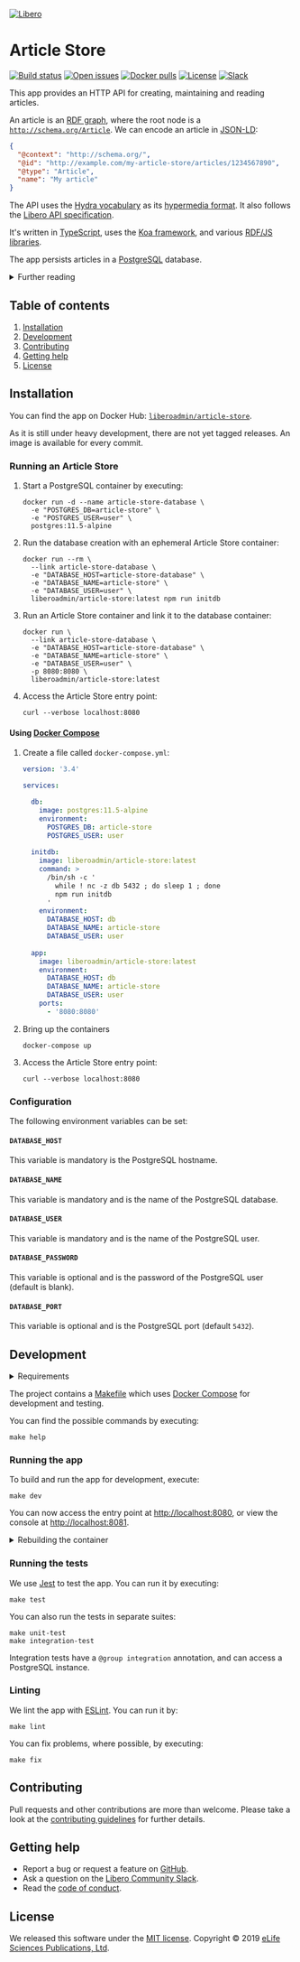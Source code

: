 [![Libero][Libero logo]][Libero]  
  
Article Store
=============

[![Build status][Build badge]][Build]
[![Open issues][Open issues badge]][Open issues]
[![Docker pulls][Docker pulls badge]][Docker image]
[![License][License badge]][License]
[![Slack][Slack badge]][Libero Community Slack]

This app provides an HTTP API for creating, maintaining and reading articles.

An article is an [RDF graph], where the root node is a [`http://schema.org/Article`][schema:Article]. We can encode an
article in [JSON-LD]: 

```json
{
  "@context": "http://schema.org/",
  "@id": "http://example.com/my-article-store/articles/1234567890",
  "@type": "Article",
  "name": "My article"
}
```

The API uses the [Hydra vocabulary] as its [hypermedia format][HATEOAS]. It also follows the [Libero API specification].

It's written in [TypeScript], uses the [Koa framework][Koa], and various [RDF/JS libraries][RDF/JS].

The app persists articles in a [PostgreSQL] database.

<details>

<summary>Further reading</summary>

- [Libero API Specification]
- [RDF 1.1 Primer]
- [Hydra Core Vocabulary][Hydra vocabulary]
- [RDF JavaScript Libraries][RDF/JS]
  - [Data Model Specification][RDF/JS data model]
  - [Dataset Specification][RDF/JS dataset]

</details>

Table of contents
-----------------

1. [Installation](#installation)
2. [Development](#development)
3. [Contributing](#contributing)
4. [Getting help](#getting-help)
5. [License](#license)

Installation
------------

You can find the app on Docker Hub: [`liberoadmin/article-store`][Docker image].

As it is still under heavy development, there are not yet tagged releases. An image is available for every commit.

### Running an Article Store

1. Start a PostgreSQL container by executing:

   ```shell
   docker run -d --name article-store-database \
     -e "POSTGRES_DB=article-store" \
     -e "POSTGRES_USER=user" \
     postgres:11.5-alpine
   ```

2. Run the database creation with an ephemeral Article Store container:

   ```shell
   docker run --rm \
     --link article-store-database \
     -e "DATABASE_HOST=article-store-database" \
     -e "DATABASE_NAME=article-store" \
     -e "DATABASE_USER=user" \
     liberoadmin/article-store:latest npm run initdb
   ```

3. Run an Article Store container and link it to the database container:

   ```shell
   docker run \
     --link article-store-database \
     -e "DATABASE_HOST=article-store-database" \
     -e "DATABASE_NAME=article-store" \
     -e "DATABASE_USER=user" \
     -p 8080:8080 \
     liberoadmin/article-store:latest
   ```

4. Access the Article Store entry point:

   ```shell
   curl --verbose localhost:8080
   ```

#### Using [Docker Compose]

1. Create a file called `docker-compose.yml`:

   ```yaml
   version: '3.4'

   services:

     db:
       image: postgres:11.5-alpine
       environment:
         POSTGRES_DB: article-store
         POSTGRES_USER: user
    
     initdb:
       image: liberoadmin/article-store:latest
       command: >
         /bin/sh -c '
           while ! nc -z db 5432 ; do sleep 1 ; done
           npm run initdb
         '
       environment:
         DATABASE_HOST: db
         DATABASE_NAME: article-store
         DATABASE_USER: user
    
     app:
       image: liberoadmin/article-store:latest
       environment:
         DATABASE_HOST: db
         DATABASE_NAME: article-store
         DATABASE_USER: user
       ports:
         - '8080:8080'
   ```

2. Bring up the containers

   ```shell
   docker-compose up
   ```

3. Access the Article Store entry point:

   ```shell
   curl --verbose localhost:8080
   ```

### Configuration

The following environment variables can be set:

#### `DATABASE_HOST`

This variable is mandatory is the PostgreSQL hostname.

#### `DATABASE_NAME`

This variable is mandatory and is the name of the PostgreSQL database.

#### `DATABASE_USER`

This variable is mandatory and is the name of the PostgreSQL user.

#### `DATABASE_PASSWORD`

This variable is optional and is the password of the PostgreSQL user (default is blank).

#### `DATABASE_PORT`

This variable is optional and is the PostgreSQL port (default `5432`).

Development
-----------

<details>

<summary>Requirements</summary>

- [Docker]
- [GNU Bash]
- [GNU Make]
- [Node.js]

</details>

The project contains a [Makefile] which uses [Docker Compose] for development and testing.

You can find the possible commands by executing:

```shell
make help
```

### Running the app

To build and run the app for development, execute:

```shell
make dev
```

You can now access the entry point at <http://localhost:8080>, or view the console at <http://localhost:8081>.

<details>

<summary>Rebuilding the container</summary>

Code is attached to the containers as volumes so most updates are visible without a need to rebuild the container.
However, changes to NPM dependencies, for example, require a rebuild. So you may need to execute

```shell
make build
```

before running further commands.

</details>

### Running the tests

We use [Jest] to test the app. You can run it by executing: 

```shell
make test
```

You can also run the tests in separate suites:

```shell
make unit-test
make integration-test
```

Integration tests have a `@group integration` annotation, and can access a PostgreSQL instance. 

### Linting

We lint the app with [ESLint]. You can run it by:

```shell
make lint
```

You can fix problems, where possible, by executing:

```shell
make fix
```

Contributing
------------

Pull requests and other contributions are more than welcome. Please take a look at the [contributing guidelines] for
further details.

Getting help
------------

- Report a bug or request a feature on [GitHub][new issue].
- Ask a question on the [Libero Community Slack].
- Read the [code of conduct].

License
-------

We released this software under the [MIT license][license]. Copyright © 2019 [eLife Sciences Publications, Ltd][eLife].

[Build]: https://github.com/libero/article-store/actions?query=branch%3Amaster+workflow%3ACI
[Build badge]: https://flat.badgen.net/github/checks/libero/article-store?label=build&icon=github
[Contributing guidelines]: https://github.com/libero/community/blob/master/CONTRIBUTING.md
[Docker]: https://www.docker.com/
[Docker Compose]: https://docs.docker.com/compose/
[Docker image]: https://hub.docker.com/r/liberoadmin/article-store
[Docker pulls badge]: https://flat.badgen.net/docker/pulls/liberoadmin/article-store?icon=docker
[eLife]: https://elifesciences.org/
[ESLint]: https://eslint.org/
[Code of conduct]: https://libero.pub/code-of-conduct
[GNU Bash]: https://www.gnu.org/software/bash/
[GNU Make]: https://www.gnu.org/software/make/
[HATEOAS]: https://en.wikipedia.org/wiki/HATEOAS
[Hydra vocabulary]: https://www.hydra-cg.com/spec/latest/core/
[Jest]: https://jestjs.io/
[JSON-LD]: https://json-ld.org/
[Koa]: https://koajs.com/
[Libero]: https://libero.pub/
[Libero API Specification]: https://libero.pub/api
[Libero Community Slack]: https://libero.pub/join-slack
[Libero logo]: https://cdn.elifesciences.org/libero/logo/libero-logo-96px.svg
[License]: LICENSE.md
[License badge]: https://flat.badgen.net/badge/license/MIT/blue
[Makefile]: Makefile
[New issue]: https://github.com/libero/publisher/issues/new/choose
[Node.js]: https://nodejs.org/
[Open issues]: https://github.com/libero/publisher/issues?q=is%3Aissue+is%3Aopen+label%3Aarticle-store
[Open issues badge]: https://flat.badgen.net/github/label-issues/libero/publisher/article-store/open?icon=github&label=open%20issues&color=pink
[PostgreSQL]: https://www.postgresql.org/
[RDF 1.1 Primer]: https://www.w3.org/TR/rdf11-primer/
[RDF graph]: https://www.w3.org/TR/rdf11-concepts/#section-rdf-graph
[RDF/JS]: https://rdf.js.org/
[RDF/JS data model]: https://rdf.js.org/data-model-spec/
[RDF/JS dataset]: https://rdf.js.org/dataset-spec/
[schema:Article]: https://schema.org/Article
[Slack badge]: https://flat.badgen.net/badge/icon/libero-community?icon=slack&label=slack&color=orange
[TypeScript]: https://www.typescriptlang.org/
